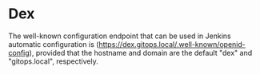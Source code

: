 # Dex

The well-known configuration endpoint that can be used in Jenkins automatic
configuration is (https://dex.gitops.local/.well-known/openid-config),
provided that the hostname and domain are the default "dex" and "gitops.local",
respectively.

